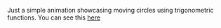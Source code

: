 Just a simple animation showcasing moving circles using trigonometric functions.
You can see this [here](https://catgaming49.github.io/webjs-math-test/index.html)
